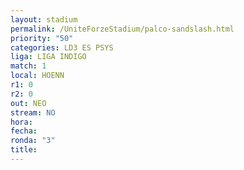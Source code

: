 ```yaml
---
layout: stadium
permalink: /UniteForzeStadium/palco-sandslash.html
priority: "50"
categories: LD3 ES PSYS
liga: LIGA INDIGO
match: 1
local: HOENN
r1: 0
r2: 0
out: NEO
stream: NO
hora: 
fecha: 
ronda: "3"
title:
---
```

